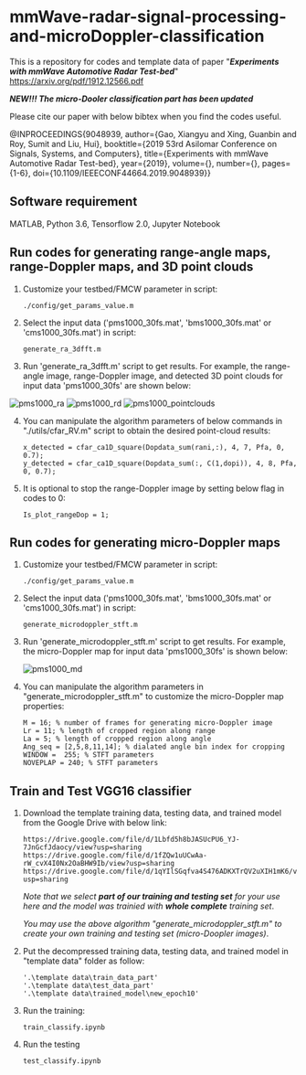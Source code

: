 # mmWave-radar-signal-processing-and-microDoppler-classification
This is a repository for codes and template data of paper "***Experiments with mmWave Automotive Radar Test-bed***" https://arxiv.org/pdf/1912.12566.pdf

***NEW!!! The micro-Dooler classification part has been updated***

Please cite our paper with below bibtex when you find the codes useful.

@INPROCEEDINGS{9048939,  author={Gao, Xiangyu and Xing, Guanbin and Roy, Sumit and Liu, Hui}, 
booktitle={2019 53rd Asilomar Conference on Signals, Systems, and Computers}, 
title={Experiments with mmWave Automotive Radar Test-bed}, 
year={2019},  volume={},  number={},  pages={1-6},  doi={10.1109/IEEECONF44664.2019.9048939}}

## Software requirement
MATLAB, Python 3.6, Tensorflow 2.0, Jupyter Notebook

## Run codes for generating range-angle maps, range-Doppler maps, and 3D point clouds
1. Customize your testbed/FMCW parameter in script: 
    ```
    ./config/get_params_value.m
    ```
3. Select the input data ('pms1000_30fs.mat', 'bms1000_30fs.mat' or 'cms1000_30fs.mat') in script:
    ```
    generate_ra_3dfft.m
    ```
3. Run 'generate_ra_3dfft.m' script to get results. For example, the range-angle image, range-Doppler image, and detected 3D point clouds for input data 'pms1000_30fs' are shown below:

  ![pms1000_ra](https://user-images.githubusercontent.com/46943965/121766791-50763380-cb09-11eb-9bef-7608e1afa9ce.jpg)
  ![pms1000_rd](https://user-images.githubusercontent.com/46943965/123009986-9ab1ad00-d372-11eb-8541-d5469228868b.jpg)
  ![pms1000_pointclouds](https://user-images.githubusercontent.com/46943965/121766798-5835d800-cb09-11eb-883c-e7c1cb3714c0.jpg)
 
4. You can manipulate the algorithm parameters of below commands in "./utils/cfar_RV.m" script to obtain the desired point-cloud results:
    ```
    x_detected = cfar_ca1D_square(Dopdata_sum(rani,:), 4, 7, Pfa, 0, 0.7);
    y_detected = cfar_ca1D_square(Dopdata_sum(:, C(1,dopi)), 4, 8, Pfa, 0, 0.7);
    ```
5. It is optional to stop the range-Doppler image by setting below flag in codes to 0: 
    ```
    Is_plot_rangeDop = 1;
    ```
    
## Run codes for generating micro-Doppler maps
1. Customize your testbed/FMCW parameter in script: 
    ```
    ./config/get_params_value.m
    ```
3. Select the input data ('pms1000_30fs.mat', 'bms1000_30fs.mat' or 'cms1000_30fs.mat') in script:
    ```
    generate_microdoppler_stft.m
    ```
3. Run 'generate_microdoppler_stft.m' script to get results. For example, the micro-Doppler map for input data 'pms1000_30fs' is shown below:

   ![pms1000_md](https://user-images.githubusercontent.com/46943965/121852166-ed6cd400-cca3-11eb-8698-320efbfc9ad1.jpg)
 
4. You can manipulate the algorithm parameters in "generate_microdoppler_stft.m" to customize the micro-Doppler map properties:
    ```
    M = 16; % number of frames for generating micro-Doppler image
    Lr = 11; % length of cropped region along range
    La = 5; % length of cropped region along angle
    Ang_seq = [2,5,8,11,14]; % dialated angle bin index for cropping
    WINDOW =  255; % STFT parameters
    NOVEPLAP = 240; % STFT parameters
    ```

## Train and Test VGG16 classifier 
1. Download the template training data, testing data, and trained model from the Google Drive with below link:
    ```
    https://drive.google.com/file/d/1Lbfd5h8bJASUcPU6_YJ-7JnGcfJdaocy/view?usp=sharing
    https://drive.google.com/file/d/1fZQw1uUCwAa-rW_cvX4I0Nx2OaBHW9Ib/view?usp=sharing 
    https://drive.google.com/file/d/1qYIlSGqfva4S476ADKXTrQV2uXIH1mK6/view?usp=sharing
    ```
    *Note that we select **part of our training and testing set** for your use here and the model was trainied with **whole complete** training set*. 

    *You may use the above algorithm "generate_microdoppler_stft.m" to create your own training and testing set (micro-Doopler images)*.

2. Put the decompressed training data, testing data, and trained model in "template data" folder as follow:
    ```
    '.\template data\train_data_part'
    '.\template data\test_data_part'
    '.\template data\trained_model\new_epoch10'
    ```
3. Run the training:
    ```
    train_classify.ipynb
    ```
5. Run the testing
    ```
    test_classify.ipynb
    ```
